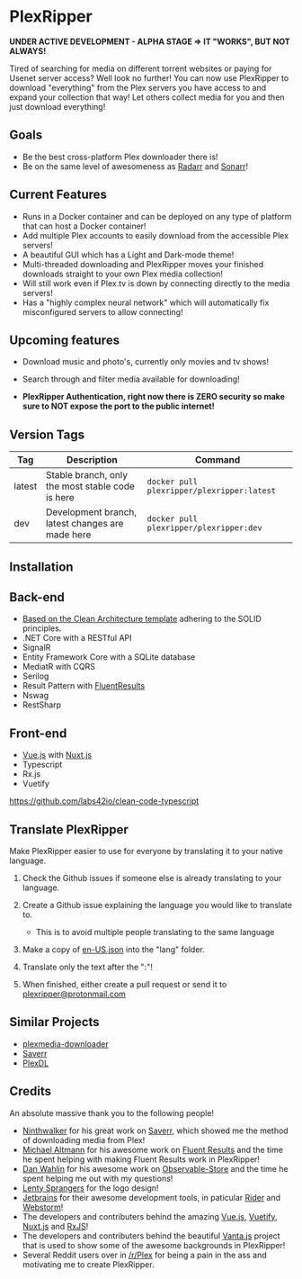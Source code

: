 # PlexRipper

**UNDER ACTIVE DEVELOPMENT - ALPHA STAGE => IT "WORKS", BUT NOT ALWAYS!**

Tired of searching for media on different torrent websites or paying for Usenet server access? Well look no further! You can now use PlexRipper to download "everything" from the Plex servers you have access to and expand your collection that way! Let others collect media for you and then just download everything!

## Goals

- Be the best cross-platform Plex downloader there is!
- Be on the same level of awesomeness as [Radarr](https://github.com/Radarr/Radarr) and [Sonarr](https://github.com/Sonarr/Sonarr)!

## Current Features

- Runs in a Docker container and can be deployed on any type of platform that can host a Docker container!
- Add multiple Plex accounts to easily download from the accessible Plex servers!
- A beautiful GUI which has a Light and Dark-mode theme!
- Multi-threaded downloading and PlexRipper moves your finished downloads straight to your own Plex media collection!
- Will still work even if Plex.tv is down by connecting directly to the media servers!
- Has a "highly complex neural network" which will automatically fix misconfigured servers to allow connecting!

## Upcoming features

- Download music and photo's, currently only movies and tv shows!

- Search through and filter media available for downloading!

- **PlexRipper Authentication, right now there is ZERO security so make sure to NOT expose the port to the public internet!**

## Version Tags

| Tag    | Description                                      | Command                                    |
| ------ | ------------------------------------------------ | ------------------------------------------ |
| latest | Stable branch, only the most stable code is here | `docker pull plexripper/plexripper:latest` |
| dev    | Development branch, latest changes are made here | `docker pull plexripper/plexripper:dev`    |

## Installation

## Back-end

- [Based on the Clean Architecture template](https://github.com/jasontaylordev/CleanArchitecture) adhering to the SOLID principles.
- .NET Core with a RESTful API
- SignalR
- Entity Framework Core with a SQLite database
- MediatR with CQRS
- Serilog
- Result Pattern with [FluentResults](https://github.com/altmann/FluentResults)
- Nswag
- RestSharp

## Front-end

- [Vue.js](https://vuejs.org/) with [Nuxt.js](https://nuxtjs.org/)
- Typescript
- Rx.js
- Vuetify

<https://github.com/labs42io/clean-code-typescript>

## Translate PlexRipper

Make PlexRipper easier to use for everyone by translating it to your native language.

1. Check the Github issues if someone else is already translating to your language.
2. Create a Github issue explaining the language you would like to translate to.
   - This is to avoid multiple people translating to the same language
3. Make a copy of [en-US.json](https://github.com/PlexRipper/PlexRipper/tree/master/src/WebUI/src/lang) into the "lang" folder.
4. Translate only the text after the ":"!

5. When finished, either create a pull request or send it to [plexripper@protonmail.com](mailto:plexripper@protonmail.com?subject=[PlexRipper%20Translation])

## Similar Projects

- [plexmedia-downloader](https://github.com/codedninja/plexmedia-downloader)
- [Saverr](https://github.com/ninthwalker/saverr)
- [PlexDL](https://github.com/BRH-Media/PlexDL)
  
## Credits

An absolute massive thank you to the following people!

- [Ninthwalker](https://github.com/ninthwalker) for his great work on [Saverr](https://github.com/ninthwalker/saverr), which showed me the method of downloading media from Plex!
- [Michael Altmann](https://github.com/altmann) for his awesome work on [Fluent Results](https://github.com/altmann/FluentResults) and the time he spent helping with making Fluent Results work in PlexRipper!
- [Dan Wahlin](https://github.com/DanWahlin) for his awesome work on [Observable-Store](https://github.com/DanWahlin/Observable-Store) and the time he spent helping me out with my questions!
- [Lenty Sprangers](https://github.com/LentySprangers) for the logo design!
- [Jetbrains](https://www.jetbrains.com/) for their awesome development tools, in paticular [Rider](https://www.jetbrains.com/rider/) and [Webstorm](https://www.jetbrains.com/webstorm/)!
- The developers and contributers behind the amazing [Vue.js](https://vuejs.org/), [Vuetify](https://vuetifyjs.com/en/), [Nuxt.js](https://nuxtjs.org/) and [RxJS](https://www.learnrxjs.io/)!
- The developers and contributers behind the beautiful [Vanta.js](https://www.vantajs.com/) project that is used to show some of the awesome backgrounds in PlexRipper!
- Several Reddit users over in [/r/Plex](https://old.reddit.com/r/PleX/) for being a pain in the ass and motivating me to create PlexRipper.
